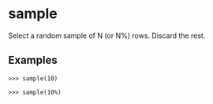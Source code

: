 # sample

Select a random sample of N (or N%) rows. Discard the rest.

## Examples

`>>> sample(10)`

`>>> sample(10%)`